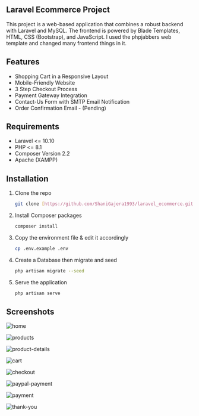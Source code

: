 ## Laravel Ecommerce Project

This project is a web-based application that combines a robust backend with Laravel and MySQL. The frontend is powered by Blade Templates, HTML, CSS (Bootstrap), and JavaScript. I used the phpjabbers web template and changed many frontend things in it.

## Features
- Shopping Cart in a Responsive Layout
- Mobile-Friendly Website
- 3 Step Checkout Process
- Payment Gateway Integration
- Contact-Us Form with SMTP Email Notification
- Order Confirmation Email - (Pending)

## Requirements 
-   Laravel <= 10.10
-   PHP <= 8.1
-   Composer Version 2.2
-   Apache (XAMPP)

## Installation

1. Clone the repo
   ```sh
   git clone [https://github.com/ShaniGajera1993/laravel_ecommerce.git]
   ```
2. Install Composer packages
   ```sh
   composer install
   ```
3. Copy the environment file & edit it accordingly
   ```sh
   cp .env.example .env
   ```

4. Create a Database then migrate and seed
   ```sh
   php artisan migrate --seed

5. Serve the application
   ```sh
   php artisan serve
   ```

## Screenshots

![home](https://github.com/ShaniGajera1993/laravel_ecommerce/assets/90701592/564fb6ad-9d64-484c-925a-f743ebec30d3)

![products](https://github.com/ShaniGajera1993/laravel_ecommerce/assets/90701592/f7f5d7de-5a6b-4a4b-970b-baab0e0fffc8)

![product-details](https://github.com/ShaniGajera1993/laravel_ecommerce/assets/90701592/f4b085a7-7d8a-48c5-84aa-9f8a5fa30057)

![cart](https://github.com/ShaniGajera1993/laravel_ecommerce/assets/90701592/c656a628-e11b-4aa3-9510-2da71ca78e4b)

![checkout](https://github.com/ShaniGajera1993/laravel_ecommerce/assets/90701592/42b1fc47-dcd6-4979-95f1-d810ec4f1550)

![paypal-payment](https://github.com/ShaniGajera1993/laravel_ecommerce/assets/90701592/b71015c7-e722-4f08-aec2-ddbaeb1a5a10)

![payment](https://github.com/ShaniGajera1993/laravel_ecommerce/assets/90701592/e8825550-5918-4690-a544-e2c336b2c558)

![thank-you](https://github.com/ShaniGajera1993/laravel_ecommerce/assets/90701592/54b50dad-c650-4d83-92f9-1bf3e4458203)
